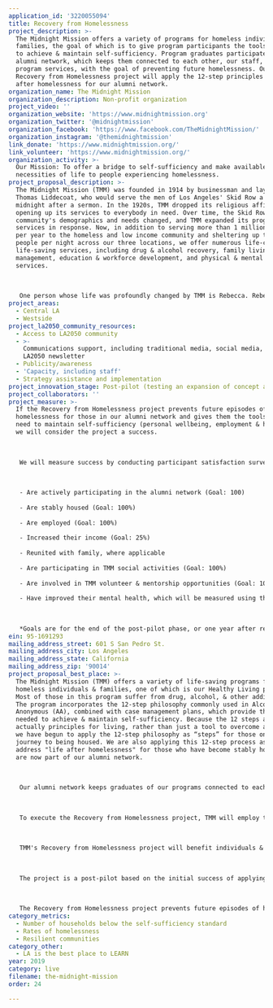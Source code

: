 ```yaml
---
application_id: '3220055094'
title: Recovery from Homelessness
project_description: >-
  The Midnight Mission offers a variety of programs for homeless individuals &
  families, the goal of which is to give program participants the tools needed
  to achieve & maintain self-sufficiency. Program graduates participate in our
  alumni network, which keeps them connected to each other, our staff, & our
  program services, with the goal of preventing future homelessness. Our
  Recovery from Homelessness project will apply the 12-step principles to life
  after homelessness for our alumni network.
organization_name: The Midnight Mission
organization_description: Non-profit organization
project_video: ''
organization_website: 'https://www.midnightmission.org'
organization_twitter: '@midnightmission'
organization_facebook: 'https://www.facebook.com/TheMidnightMission/'
organization_instagram: '@themidnightmission'
link_donate: 'https://www.midnightmission.org/'
link_volunteer: 'https://www.midnightmission.org/'
organization_activity: >-
  Our Mission: To offer a bridge to self-sufficiency and make available the
  necessities of life to people experiencing homelessness.
project_proposal_description: >-
  The Midnight Mission (TMM) was founded in 1914 by businessman and lay minister
  Thomas Liddecoat, who would serve the men of Los Angeles' Skid Row a meal at
  midnight after a sermon. In the 1920s, TMM dropped its religious affiliation,
  opening up its services to everybody in need. Over time, the Skid Row
  community's demographics and needs changed, and TMM expanded its program
  services in response. Now, in addition to serving more than 1 million meals
  per year to the homeless and low income community and sheltering up to 1,000
  people per night across our three locations, we offer numerous life-changing &
  life-saving services, including drug & alcohol recovery, family living, case
  management, education & workforce development, and physical & mental health
  services.
   
   
   
   One person whose life was profoundly changed by TMM is Rebecca. Rebecca never dreamed that she and her young son would end up homeless. She had all the ingredients necessary to live a happy, successful life - a college degree, a good job at Boeing - but she developed a drug problem and was unable to stop. Eventually, she lost everything and she and her son ended up on the streets. "With God's loving grace and a lot of hard work," as she puts it, she was able to get sober and it was then that she started to pick up the pieces of her life. She got a full-time job at a restaurant, but still couldn't afford her own apartment. She and her son were living in horrible conditions. Fortunately, a friend told her about TMM's Family Living program, and she turned to them for help. She was given a case manager who created a plan for her to become successful in every area of her life - sobriety, family & employment. While in the program, she completed school to become a surgical technologist while working as a barista and saving money. When she graduated from the program, she found rewarding work immediately at a hospital. Her son is thriving, involved with little league, camp and swimming. He doesn't remember the struggles they faced together when he was a toddler. In fact, his memories of TMM's Family Living program are those of a loving home - not a traumatic shelter. "I never imagined life could be this amazing and full," says Rebecca.
project_areas:
  - Central LA
  - Westside
project_la2050_community_resources:
  - Access to LA2050 community
  - >-
    Communications support, including traditional media, social media, and
    LA2050 newsletter
  - Publicity/awareness
  - 'Capacity, including staff'
  - Strategy assistance and implementation
project_innovation_stage: Post-pilot (testing an expansion of concept after initially successful pilot)
project_collaborators: ''
project_measure: >-
  If the Recovery from Homelessness project prevents future episodes of
  homelessness for those in our alumni network and gives them the tools they
  need to maintain self-sufficiency (personal wellbeing, employment & housing),
  we will consider the project a success. 
   
   
   
   We will measure success by conducting participant satisfaction surveys biannually. We will also create and track critical success factors, including the number of those in our alumni network who:
   
   
   
   - Are actively participating in the alumni network (Goal: 100)
   
   - Are stably housed (Goal: 100%)
   
   - Are employed (Goal: 100%)
   
   - Increased their income (Goal: 25%)
   
   - Reunited with family, where applicable
   
   - Are participating in TMM social activities (Goal: 100%)
   
   - Are involved in TMM volunteer & mentorship opportunities (Goal: 100%)
   
   - Have improved their mental health, which will be measured using the Beck Anxiety & Depression Inventory Scale (Goal: 100%)
   
   
   
   *Goals are for the end of the post-pilot phase, or one year after receiving funding & support from LA2050
ein: 95-1691293
mailing_address_street: 601 S San Pedro St.
mailing_address_city: Los Angeles
mailing_address_state: California
mailing_address_zip: '90014'
project_proposal_best_place: >-
  The Midnight Mission (TMM) offers a variety of life-saving programs for
  homeless individuals & families, one of which is our Healthy Living program.
  Most of those in this program suffer from drug, alcohol, & other addictions.
  The program incorporates the 12-step philosophy commonly used in Alcoholics
  Anonymous (AA), combined with case management plans, which provide the tools
  needed to achieve & maintain self-sufficiency. Because the 12 steps are
  actually principles for living, rather than just a tool to overcome addiction,
  we have begun to apply the 12-step philosophy as “steps” for those on their
  journey to being housed. We are also applying this 12-step process as a way to
  address "life after homelessness" for those who have become stably housed &
  are now part of our alumni network.
   
   
   
   Our alumni network keeps graduates of our programs connected to each other, our staff, & TMM's services and resources, with the goal of preventing future episodes of homelessness. TMM has seen that living happily and successfully after experiencing homelessness is highly dependent upon one's general wellbeing, ability to prioritize life’s challenges, & moving in a positive direction, all of which the 12 steps effectively address. 
   
   
   
   To execute the Recovery from Homelessness project, TMM will employ the 12-step philosophy in program participants’ aftercare plans, & hold regular support meetings for program alumni that incorporate 12-step ideas. 
   
   
   
   TMM's Recovery from Homelessness project will benefit individuals & families who are currently receiving shelter & services as well as those who have graduated from our programs & have exited to stable housing.
   
   
   
   The project is a post-pilot based on the initial success of applying 12-step principles to help those in our alumni network. The timeline for this project is ongoing. TMM will collect surveys & critical success factor data & use it to evaluate the project’s effectiveness after one year of implementation.
   
   
   
   The Recovery from Homelessness project prevents future episodes of homelessness by using a 12-step process that provides support, encouragement & accountability for people who want to overcome their barriers to success. Each participant will identify their own “steps,” based loosely on AA. For example: Acknowledging that life is unmanageable because of homelessness, that homelessness may not be immediately overcome, that we can inventory & account for our actions that led to homelessness, that we can forgive ourselves for our past mistakes & identify potential mistakes before we make them, that once we are stable, we should help those still struggling. Our project helps build resilient communities by keeping those who have experienced homelessness connected to each other through social activities & volunteer & mentorship opportunities. We will measure & evaluate the project's success by surveying our current program participants & alumni network & tracking critical success factors.
category_metrics:
  - Number of households below the self-sufficiency standard
  - Rates of homelessness
  - Resilient communities
category_other:
  - LA is the best place to LEARN
year: 2019
category: live
filename: the-midnight-mission
order: 24

---
```

